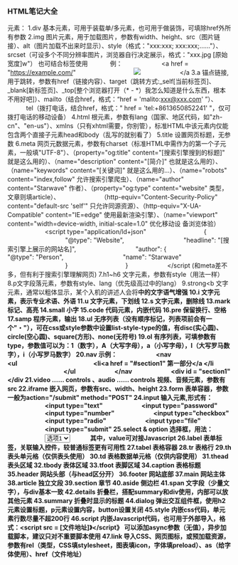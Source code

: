 ###  HTML笔记大全 ###

元素：
1.div   基本元素，可用于装载单/多元素，也可用于做装饰，可填除href外所有参数
2.img   图片元素，用于加载图片，参数有width、height、src（图片链接）、alt（图片加载不出来时显示）、style（格式："xxx:xxx; xxx:xxx;……"）、srcset（可设多个不同分辨率图片，浏览器自行决定展示，格式："xxx.jpg [原始宽度]w"）
            也可结合<a>标签使用
          例：
            <a href = "https://example.com/"
                  <img src = "xxx.jpg" />
            </a
3.a    锚点链接,用于跳转，参数有href（链接内容）、target（跳转方式:_self[当前标签页]、_blank[新标签页]、_top[整个浏览器打开（* - *）我怎么知道是什么东西，根本不用好吧]）、mailto（结合href，格式：“href = 'malito:xxx@xxx.com' ”）、
      tel（拨打电话，结合href，格式：" href = 'tel:+8613650852241' "，仅可拨打电话的移动设备）
4.html 根元素，参数有lang（国家、地区代码，如"zh-cn"、"en-us"）、xmlns（只有xhtml需要，你别管），标准HTML中该元素内仅能包含两个直接子元素head和body（乱写的就别看了）
5.title 设置网页标题，无参数
6.meta    网页元数据元素，参数有charset（标准HTML中需作为<head>的第一个子元素，一般填"UTF-8"）、（property="og:title" content="[搜索引擎搜到的标题]"      就是这么用的）、（name="description" content="[简介]"    也就是这么用的）、
                   （name="keywords" content="[关键词]"  就是这么用的…）、（name="robots" content="index,follow"  允许搜索引擎爬虫）、（name="author" content="Starwave"    作者）、（property="og:type" content="website" 类型，文章则填article）、
               （http-equiv="Content-Security-Policy" content="default-src 'self'" 只允许同源资源）、（http-equiv="X-UA-Compatible" content="IE=edge"  使用最新渲染引擎）、（name="viewport" content="width=device-width, initial-scale=1.0"  优化移动设
                      备浏览体验）
            <script type="application/ld+json"
                  {
                    "@type": "Website",
                    "headline": "[搜索引擎上展示的网站名]",
                    "author": {
                      "@type": "Person",
                      "name": "Starwave"
                    }
                  }
            </script (和meta差不多，但有利于搜索引擎理解网页)
7.h1~h6 文字元素，参数有style（用法一样）
8.p文字段落元素，参数有style、lang（优先级高过<html>中的lang）
9.strong<b  文字元素，通常以粗体显示，某个入机的讲述人会将<strong>中的文字语气增强
10.i    文字元素，表示专业术语、外语
11.u    文字元素，下划线
12.s    文字元素，删除线
13.mark    标记、高亮
14.small    小字
15.code    代码元素，内嵌代码
16.pre    保留换行、空格
17.samp    程序元素，输出
18.ul   无序列表（没有顺序标记，列表项前会有一个"・"），可在css或style参数中设置list-style-type的值，有disc(实心圆)、circle(空心圆)、square(方形)、none(无符号)
19.ol    有序列表，可填参数有type，参数值可以为：1（数字），A（大写字母），a（小写字母），I（大写罗马数字），i（小写罗马数字）
20.nav    示例：
            <nav
                  <ul
                        <li<a href = "#section1" 第一部分</a </li
                  </ul
            </nav
            <div id = "section1" </div
21.video …… controls 、audio …… controls     视频、音频元素，参数有src
22.iframe    嵌入网页，参数有src、width、height
23.form    表单容器，参数一般为action="/submit" method="POST"
24.input    输入元素,形式有：
            <input type="text"                 <!-- 文本框 -->
            <input type="password"       <!-- 密码框 -->
            <input type="number"         <!-- 数字输入 -->
            <input type="checkbox"      <!-- 复选框 -->
            <input type="radio"             <!-- 单选按钮 -->
            <input type="file"                 <!-- 文件上传 -->
            <input type="submit"           <!-- 提交按钮 -->
25.select & option    选择框，用法：
            <select>
                  <option value="1">选项1</option>
                  <option value="2">选项2</option>
            </select>
      其中，value可对接Javascript
26.label    表单标签，关联输入控件，较普通标签更有可用性
27.tabel    表格容器
28.tr    表格行
29.th    表头单元格（仅供表头使用）
30.td    表格数据单元格（仅供内容使用）
31.thead    表头区域
32.tbody    表体区域
33.tfoot    表脚区域
34.caption    表格标题
35.header    网站头部（与head区分开）
36.footer    网站底部
37.main    网站主体
38.article    独立文段
39.section    章节
40.aside    侧边栏
41.span    文字段（少量文字），与div基本一致
42.details    折叠栏，搭配summary和div使用，内部可以放其他元素
43.summary    折叠时显示的标题
44.dialog    弹出交互组件框，使用h2元素设置标题，p元素设置内容，button设置关闭
45.style    内嵌css代码，单元素行数尽量不超200行
46.script    内嵌Javascript代码，也可用于外部导入，格式：<script src = [文件地址]》</script》      可以添加async参数（无值），异步加载脚本，建议只对不重要脚本使用
47.link    导入CSS、网页图标，或预加载资源，参数有rel（类型，CSS填stylesheet，图表填icon，字体填preload）、as（给字体使用）、href（文件地址）
